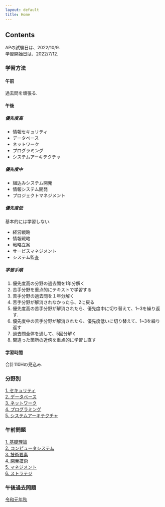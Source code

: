 ```yaml
---
layout: default
title: Home
---
```

## Contents

APの試験日は、2022/10/9.  
学習開始日は、2022/7/12.  

### 学習方法
#### 午前
過去問を頑張る.

#### 午後
##### 優先度高
- 情報セキュリティ
- データベース
- ネットワーク
- プログラミング
- システムアーキテクチャ

##### 優先度中
- 組込みシステム開発
- 情報システム開発
- プロジェクトマネジメント

##### 優先度低
基本的には学習しない.  
- 経営戦略
- 情報戦略
- 戦略立案
- サービスマネジメント
- システム監査


##### 学習手順
1. 優先度高の分野の過去問を1年分解く
2. 苦手分野を重点的にテキストで学習する
3. 苦手分野の過去問を１年分解く
4. 苦手分野が解消されなかったら、2に戻る
5. 優先度高の苦手分野が解消されたら、優先度中に切り替えて、1\~3を繰り返す.
6. 優先度中の苦手分野が解消されたら、優先度低いに切り替えて、1\~3を繰り返す
7. 過去問全体を通して、5回分解く
8. 間違った箇所の近傍を重点的に学習し直す

#### 学習時間
合計110Hの見込み.  

### 分野別
[1. セキュリティ](category/security.md)  
[2. データベース](category/database.md)  
[3. ネットワーク](category/network.md)  
[4. プログラミング](category/programming.md)  
[5. システムアーキテクチャ](category/system-architecture.md)  


### 午前問題
[1. 基礎理論](am/basic.md)  
[2. コンピュータシステム](am/computer-system.md)  
[3. 技術要素](am/tech.md)  
[4. 開発技術](am/dev.md)  
[5. マネジメント](am/management.md)  
[6. ストラテジ](am/strategy.md)  

### 午後過去問題
[令和元年秋](pm/r01aki.md)
